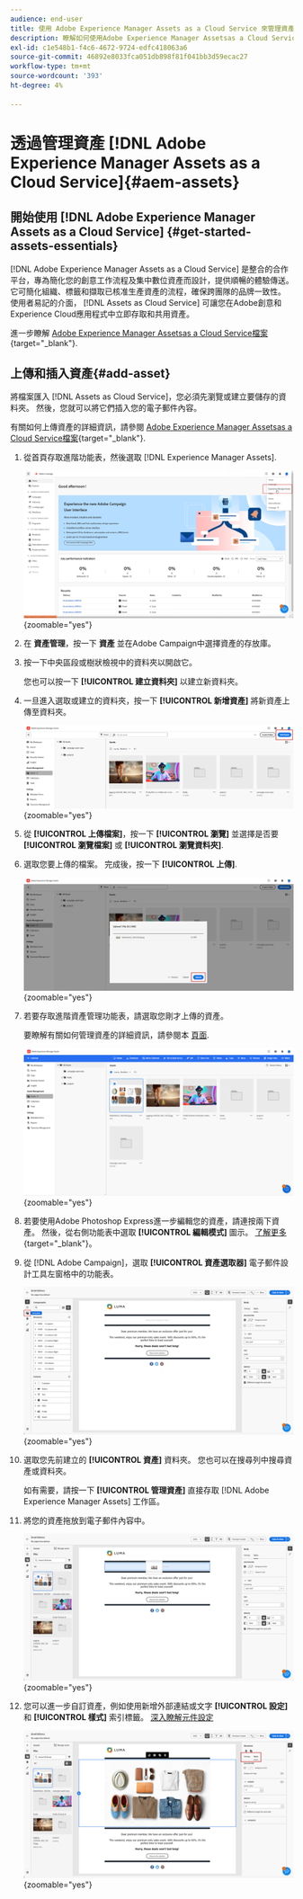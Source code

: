 ```yaml
---
audience: end-user
title: 使用 Adobe Experience Manager Assets as a Cloud Service 來管理資產
description: 瞭解如何使用Adobe Experience Manager Assetsas a Cloud Service管理資產
exl-id: c1e548b1-f4c6-4672-9724-edfc418063a6
source-git-commit: 46892e8033fca051db898f81f041bb3d59ecac27
workflow-type: tm+mt
source-wordcount: '393'
ht-degree: 4%

---
```


# 透過管理資產 [!DNL Adobe Experience Manager Assets as a Cloud Service]{#aem-assets}

## 開始使用 [!DNL Adobe Experience Manager Assets as a Cloud Service] {#get-started-assets-essentials}

[!DNL Adobe Experience Manager Assets as a Cloud Service] 是整合的合作平台，專為簡化您的創意工作流程及集中數位資產而設計，提供順暢的體驗傳送。 它可簡化組織、標籤和擷取已核准生產資產的流程，確保跨團隊的品牌一致性。 使用者易記的介面， [!DNL Assets as Cloud Service] 可讓您在Adobe創意和Experience Cloud應用程式中立即存取和共用資產。

進一步瞭解 [Adobe Experience Manager Assetsas a Cloud Service檔案](https://experienceleague.adobe.com/docs/experience-manager-cloud-service/content/assets/home.html){target="_blank"}.

## 上傳和插入資產{#add-asset}

將檔案匯入 [!DNL Assets as Cloud Service]，您必須先瀏覽或建立要儲存的資料夾。 然後，您就可以將它們插入您的電子郵件內容。

有關如何上傳資產的詳細資訊，請參閱 [Adobe Experience Manager Assetsas a Cloud Service檔案](https://experienceleague.adobe.com/docs/experience-manager-cloud-service/content/assets/assets-view/add-delete-assets-view.html){target="_blank"}.

1. 從首頁存取進階功能表，然後選取 [!DNL Experience Manager Assets].

   ![](assets/assets_1.png){zoomable=&quot;yes&quot;}

1. 在 **資產管理**，按一下 **資產** 並在Adobe Campaign中選擇資產的存放庫。

1. 按一下中央區段或樹狀檢視中的資料夾以開啟它。

   您也可以按一下 **[!UICONTROL 建立資料夾]** 以建立新資料夾。

1. 一旦進入選取或建立的資料夾，按一下 **[!UICONTROL 新增資產]** 將新資產上傳至資料夾。

   ![](assets/assets_2.png){zoomable=&quot;yes&quot;}

1. 從 **[!UICONTROL 上傳檔案]**，按一下 **[!UICONTROL 瀏覽]** 並選擇是否要 **[!UICONTROL 瀏覽檔案]** 或 **[!UICONTROL 瀏覽資料夾]**.

1. 選取您要上傳的檔案。 完成後，按一下 **[!UICONTROL 上傳]**.

   ![](assets/assets_3.png){zoomable=&quot;yes&quot;}

1. 若要存取進階資產管理功能表，請選取您剛才上傳的資產。

   要瞭解有關如何管理資產的詳細資訊，請參閱本 [頁面](https://experienceleague.adobe.com/docs/experience-manager-cloud-service/content/assets/assets-view/manage-organize-assets-view.html).

   ![](assets/assets_4.png){zoomable=&quot;yes&quot;}

1. 若要使用Adobe Photoshop Express進一步編輯您的資產，請連按兩下資產。 然後，從右側功能表中選取 **[!UICONTROL 編輯模式]** 圖示。 [了解更多](https://experienceleague.adobe.com/docs/experience-manager-cloud-service/content/assets/assets-view/edit-images-assets-view.html#edit-using-express){target="_blank"}。

1. 從 [!DNL Adobe Campaign]，選取 **[!UICONTROL 資產選取器]** 電子郵件設計工具左窗格中的功能表。

   ![](assets/assets_6.png){zoomable=&quot;yes&quot;}

1. 選取您先前建立的 **[!UICONTROL 資產]** 資料夾。 您也可以在搜尋列中搜尋資產或資料夾。

   如有需要，請按一下  **[!UICONTROL 管理資產]** 直接存取 [!DNL Adobe Experience Manager Assets] 工作區。

1. 將您的資產拖放到電子郵件內容中。

   ![](assets/assets_5.png){zoomable=&quot;yes&quot;}

1. 您可以進一步自訂資產，例如使用新增外部連結或文字 **[!UICONTROL 設定]** 和 **[!UICONTROL 樣式]** 索引標籤。 [深入瞭解元件設定](../email/content-components.md)

   ![](assets/assets_7.png){zoomable=&quot;yes&quot;}
